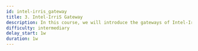 ```yaml
---
id: intel-irris_gateway
title: 3. Intel-IrriS Gateway
description: In this course, we will introduce the gateways of Intel-IrriS and how to set them up and use them.
difficulty: intermediary
delay_start: 1w
duration: 1w
---
```


